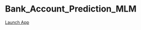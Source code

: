# Bank_Account_Prediction_MLM
[Launch App](https://share.streamlit.io/xtian-obi/Bank_Account_Prediction_MLM/main/Bank_Account_Prediction.py)
